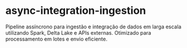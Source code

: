 # async-integration-ingestion
Pipeline assíncrono para ingestão e integração de dados em larga escala utilizando Spark, Delta Lake e APIs externas. Otimizado para processamento em lotes e envio eficiente.
